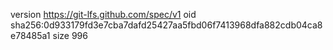 version https://git-lfs.github.com/spec/v1
oid sha256:0d933179fd3e7cba7dafd25427aa5fbd06f7413968dfa882cdb04ca8e78485a1
size 996
